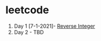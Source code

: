 # leetcode


1. Day 1 [7-1-2021]- [Reverse Integer](https://leetcode.com/problems/reverse-integer/) 
2. Day 2 - TBD